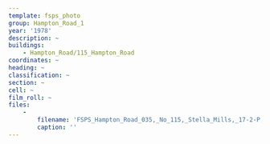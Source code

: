 ```yaml
---
template: fsps_photo
group: Hampton_Road_1
year: '1978'
description: ~
buildings:
    - Hampton_Road/115_Hampton_Road
coordinates: ~
heading: ~
classification: ~
section: ~
cell: ~
film_roll: ~
files:
    -
        filename: 'FSPS_Hampton_Road_035,_No_115,_Stella_Mills,_17-2-P,_1978.png'
        caption: ''
---
```

